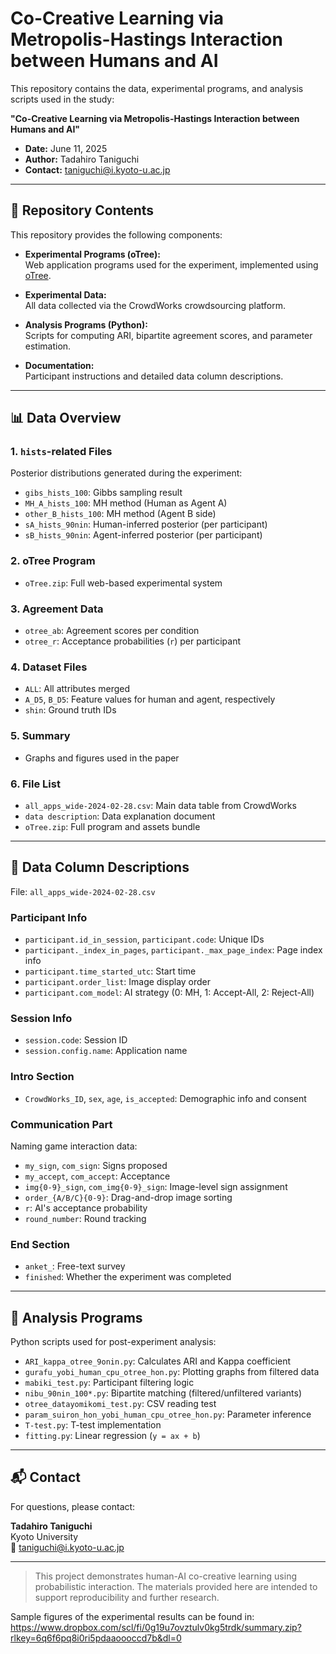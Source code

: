 # Co-Creative Learning via Metropolis-Hastings Interaction between Humans and AI

This repository contains the data, experimental programs, and analysis scripts used in the study:

**"Co-Creative Learning via Metropolis-Hastings Interaction between Humans and AI"**

- **Date:** June 11, 2025  
- **Author:** Tadahiro Taniguchi  
- **Contact:** [taniguchi@i.kyoto-u.ac.jp](mailto:taniguchi@i.kyoto-u.ac.jp)

---

## 📁 Repository Contents

This repository provides the following components:

- **Experimental Programs (oTree):**  
  Web application programs used for the experiment, implemented using [oTree](https://www.otree.org/).

- **Experimental Data:**  
  All data collected via the CrowdWorks crowdsourcing platform.

- **Analysis Programs (Python):**  
  Scripts for computing ARI, bipartite agreement scores, and parameter estimation.

- **Documentation:**  
  Participant instructions and detailed data column descriptions.

---

## 📊 Data Overview

### 1. `hists`-related Files

Posterior distributions generated during the experiment:

- `gibs_hists_100`: Gibbs sampling result  
- `MH_A_hists_100`: MH method (Human as Agent A)  
- `other_B_hists_100`: MH method (Agent B side)  
- `sA_hists_90nin`: Human-inferred posterior (per participant)  
- `sB_hists_90nin`: Agent-inferred posterior (per participant)  

### 2. oTree Program

- `oTree.zip`: Full web-based experimental system

### 3. Agreement Data

- `otree_ab`: Agreement scores per condition  
- `otree_r`: Acceptance probabilities (`r`) per participant  

### 4. Dataset Files

- `ALL`: All attributes merged  
- `A_D5`, `B_D5`: Feature values for human and agent, respectively  
- `shin`: Ground truth IDs

### 5. Summary

- Graphs and figures used in the paper

### 6. File List

- `all_apps_wide-2024-02-28.csv`: Main data table from CrowdWorks  
- `data description`: Data explanation document  
- `oTree.zip`: Full program and assets bundle

---

## 📄 Data Column Descriptions

File: `all_apps_wide-2024-02-28.csv`

### Participant Info

- `participant.id_in_session`, `participant.code`: Unique IDs  
- `participant._index_in_pages`, `participant._max_page_index`: Page index info  
- `participant.time_started_utc`: Start time  
- `participant.order_list`: Image display order  
- `participant.com_model`: AI strategy (0: MH, 1: Accept-All, 2: Reject-All)

### Session Info

- `session.code`: Session ID  
- `session.config.name`: Application name

### Intro Section

- `CrowdWorks_ID`, `sex`, `age`, `is_accepted`: Demographic info and consent

### Communication Part

Naming game interaction data:

- `my_sign`, `com_sign`: Signs proposed  
- `my_accept`, `com_accept`: Acceptance  
- `img{0-9}_sign`, `com_img{0-9}_sign`: Image-level sign assignment  
- `order_{A/B/C}{0-9}`: Drag-and-drop image sorting  
- `r`: AI's acceptance probability  
- `round_number`: Round tracking

### End Section

- `anket_`: Free-text survey  
- `finished`: Whether the experiment was completed

---

## 🧪 Analysis Programs

Python scripts used for post-experiment analysis:

- `ARI_kappa_otree_9onin.py`: Calculates ARI and Kappa coefficient  
- `gurafu_yobi_human_cpu_otree_hon.py`: Plotting graphs from filtered data  
- `mabiki_test.py`: Participant filtering logic  
- `nibu_90nin_100*.py`: Bipartite matching (filtered/unfiltered variants)  
- `otree_datayomikomi_test.py`: CSV reading test  
- `param_suiron_hon_yobi_human_cpu_otree_hon.py`: Parameter inference  
- `T-test.py`: T-test implementation  
- `fitting.py`: Linear regression (`y = ax + b`)

---

## 📬 Contact

For questions, please contact:

**Tadahiro Taniguchi**  
Kyoto University  
📧 [taniguchi@i.kyoto-u.ac.jp](mailto:taniguchi@i.kyoto-u.ac.jp)

---

> This project demonstrates human-AI co-creative learning using probabilistic interaction. The materials provided here are intended to support reproducibility and further research.



Sample figures of the experimental results can be found in:
https://www.dropbox.com/scl/fi/0g19u7ovztulv0kg5trdk/summary.zip?rlkey=6q6f6pq8i0ri5pdaaoooccd7b&dl=0
